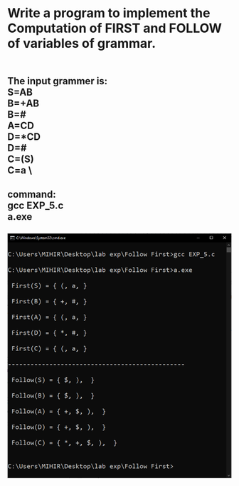 # Write a program to implement the Computation of FIRST and FOLLOW of variables of grammar.  
 \
The input grammer is: \
S=AB \
B=+AB \
B=# \
A=CD \
D=*CD \
D=# \
C=(S) \
C=a
\
-------------------
command:\
gcc EXP_5.c\
a.exe\
\
![github-small](https://github.com/MD0Z/COMPILER-DESIGN-LAB-EXPERIMENTS/blob/main/implement%20the%20Computation%20of%20FIRST%20and%20FOLLOW%20of%20variables%20of%20grammar/OUPUT.PNG?raw=true)
-------------------
